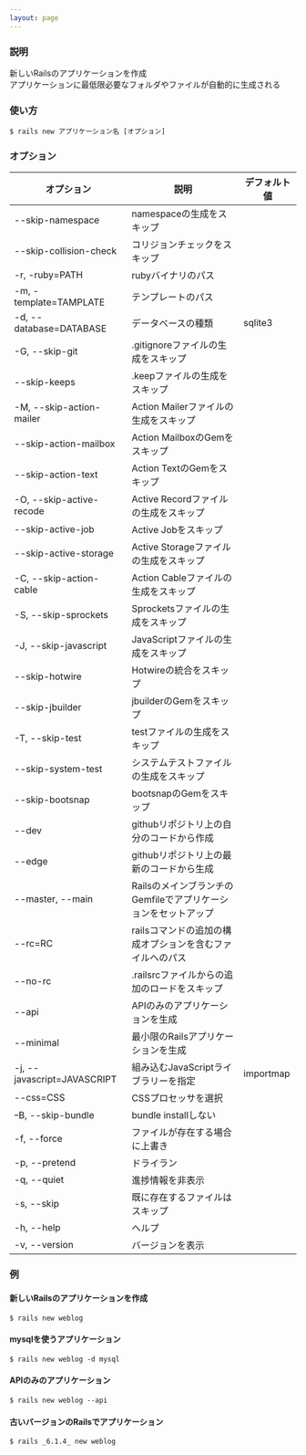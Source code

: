 ```yaml
---
layout: page
---
```


### 説明

新しいRailsのアプリケーションを作成  
アプリケーションに最低限必要なフォルダやファイルが自動的に生成される

### 使い方

    $ rails new アプリケーション名 [オプション]

### オプション

| オプション                  | 説明                                                                             | デフォルト値 |
| --------------------------- | -------------------------------------------------------------------------------- | ------------ |
| --skip-namespace            | namespaceの生成をスキップ                                                        |              |
| --skip-collision-check      | コリジョンチェックをスキップ                                                     |              |
| -r, -ruby=PATH              | rubyバイナリのパス                                                               |              |
| -m, -template=TAMPLATE      | テンプレートのパス                                                               |              |
| -d, --database=DATABASE     | データベースの種類                                                               | sqlite3      |
| -G, --skip-git              | .gitignoreファイルの生成をスキップ                                               |              |
| --skip-keeps                | .keepファイルの生成をスキップ                                                    |              |
| -M, --skip-action-mailer    | Action Mailerファイルの生成をスキップ                        |              |
| --skip-action-mailbox       | Action MailboxのGemをスキップ                          |              |
| --skip-action-text          | Action TextのGemをスキップ                                   |              |
| -O, --skip-active-recode    | Active Recordファイルの生成をスキップ                        |              |
| --skip-active-job           | Active Jobをスキップ                                           |              |
| --skip-active-storage       | Active Storageファイルの生成をスキップ                     |              |
| -C, --skip-action-cable     | Action Cableファイルの生成をスキップ                         |              |
| -S, --skip-sprockets        | Sprocketsファイルの生成をスキップ                                                |              |
| -J, --skip-javascript       | JavaScriptファイルの生成をスキップ                                               |              |
| --skip-hotwire              | Hotwireの統合をスキップ                                                          |              |
| --skip-jbuilder             | jbuilderのGemをスキップ                                                          |              |
| -T, --skip-test             | testファイルの生成をスキップ                                                     |              |
| --skip-system-test          | システムテストファイルの生成をスキップ                                           |              |
| --skip-bootsnap             | bootsnapのGemをスキップ                                                          |              |
| --dev                       | githubリポジトリ上の自分のコードから作成                                         |              |
| --edge                      | githubリポジトリ上の最新のコードから生成                                         |              |
| --master, --main            | RailsのメインブランチのGemfileでアプリケーションをセットアップ |              |
| --rc=RC                     | railsコマンドの追加の構成オプションを含むファイルへのパス                        |              |
| --no-rc                     | .railsrcファイルからの追加のロードをスキップ                                     |              |
| --api                       | APIのみのアプリケーションを生成                                                  |              |
| --minimal                   | 最小限のRailsアプリケーションを生成                                              |              |
| -j, --javascript=JAVASCRIPT | 組み込むJavaScriptライブラリーを指定                                             | importmap    |
| --css=CSS                   | CSSプロセッサを選択                                                              |              |
| ｰB, --skip-bundle           | bundle installしない                                                             |              |
| -f, --force                 | ファイルが存在する場合に上書き                                                   |              |
| -p, --pretend               | ドライラン                                                                       |              |
| -q, --quiet                 | 進捗情報を非表示                                                                 |              |
| -s, --skip                  | 既に存在するファイルはスキップ                                           |              |
| -h, --help                  | ヘルプ                                                                           |              |
| -v, --version               | バージョンを表示                                                                 |              |

### 例

#### 新しいRailsのアプリケーションを作成

    $ rails new weblog

#### mysqlを使うアプリケーション

    $ rails new weblog -d mysql

#### APIのみのアプリケーション

    $ rails new weblog --api

#### 古いバージョンのRailsでアプリケーション

    $ rails _6.1.4_ new weblog
